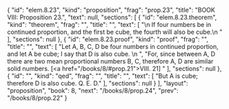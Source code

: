 {
  "id": "elem.8.23",
  "kind": "proposition",
  "frag": "prop.23",
  "title": "BOOK VIII: Proposition 23.",
  "text": null,
  "sections": [
    {
      "id": "elem.8.23.theorem",
      "kind": "theorem",
      "frag": "",
      "title": "",
      "text": [
        "\n       If four numbers be in continued proportion, and the first be cube, the fourth will also be cube.\n      "
      ],
      "sections": null
    },
    {
      "id": "elem.8.23.proof",
      "kind": "proof",
      "frag": "",
      "title": "",
      "text": [
        "Let A, B, C, D be four numbers in continued proportion, and let A be cube; I say that D is also cube. \n      ",
        "For, since between A, D there are two mean proportional numbers B, C, therefore A, D are similar solid numbers. [<a href=\"/books/8/#prop.21\">VIII. 21</a>] "
      ],
      "sections": null
    },
    {
      "id": "",
      "kind": "qed",
      "frag": "",
      "title": "",
      "text": [
        "But A is cube; therefore D is also cube. Q. E. D."
      ],
      "sections": null
    }
  ],
  "layout": "proposition",
  "book": 8,
  "next": "/books/8/prop.24",
  "prev": "/books/8/prop.22"
}
